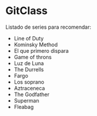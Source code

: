 # GitClass

Listado de series para recomendar:

- Line of Duty
- Kominsky Method
- El que primero dispara
- Game of throns
- Luz de Luna
- The Durrells
- Fargo
- Los soprano
- Aztraceneca
- The Godfather
- Superman
- Fleabag
